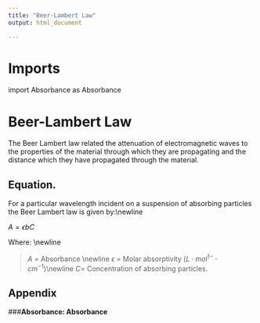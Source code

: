 ```yaml
---
title: "Beer-Lambert Law"
output: html_document

---
```


# Imports

import Absorbance as Absorbance

# Beer-Lambert Law 
The Beer Lambert law related the attenuation of electromagnetic waves to the properties of the material through which they are propagating and the distance which they have propagated through the material. 

## Equation. 
For a particular wavelength incident on a suspension of absorbing particles the Beer Lambert law is given by:\newline 

$A=\epsilon bC$

Where: \newline 
> $A$ = Absorbance \newline 
> $\epsilon$ = Molar absorptivity ($L\cdot mol^{1-}\cdot cm^{-1}$)\newline 
> $C$= Concentration of absorbing particles. 

## Appendix 

###__Absorbance: Absorbance__

